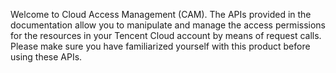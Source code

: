 ﻿Welcome to Cloud Access Management (CAM). The APIs provided in the documentation allow you to manipulate and manage the access permissions for the resources in your Tencent Cloud account by means of request calls. Please make sure you have familiarized yourself with this product before using these APIs.